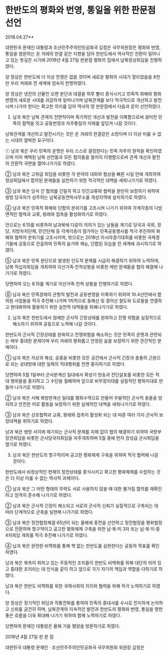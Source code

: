 # 한반도의 평화와 번영, 통일을 위한 판문점 선언
2018.04.27**

대한민국 문재인 대통령과 조선민주주의인민공화국 김정은 국무위원장은 평화와 번영, 통일을 염원하는 온 겨레의 한결 같은 지향을 담아 한반도에서 역사적인 전환이 일어나고 있는 뜻깊은 시기에 2018년 4월 27일 판문점 평화의 집에서 남북정상회담을 진행하였다.

양 정상은 한반도에 더 이상 전쟁은 없을 것이며 새로운 평화의 시대가 열리었음을 8천만 우리 겨레와 전 세계에 엄숙히 천명하였다.

양 정상은 냉전의 산물인 오랜 분단과 대결을 하루 빨리 종식시키고 민족적 화해와 평화번영의 새로운 시대를 과감하게 일어나가며 남북관계를 보다 적극적으로 개선하고 발전시켜 나가야 한다는 확고한 의지를 담아 역사의 땅 판문점에서 다음과 같이 선언하였다.

1. 남과 북은 남북 관계의 전면적이며 획기적인 개선과 발전을 이룩함으로써 끊어진 민족의 혈맥을 잇고 공동번영과 자주통일의 미래를 앞당겨 나갈 것이다.

남북관계를 개선하고 발전시키는 것은 온 겨레의 한결같은 소망이며 더 이상 미룰 수 없는 시대의 절박한 요구이다.

ⓛ 남과 북은 우리 민족의 운명은 우리 스스로 결정한다는 민족 자주의 원칙을 확인하였으며 이미 채택된 남북 선언들과 모든 협의들을 철저히 이행함으로써 관계 개선과 발전의 전환적 국면을 열어나가기로 하였다.

② 남과 북은 고위급 회담을 비롯한 각 분야의 대화와 협상을 빠른 시일 안에 개최하여 정상회담에서 합의된 문제들을 실천하기 위한 적극적인 대책을 세워나가기로 하였다.

③ 남과 북은 당국 간 협의를 긴밀히 하고 민간교류와 협력을 원만히 보장하기 위하여 쌍방 당국자가 상주하는 남북공동연락사무소를 개성지역에 설치하기로 하였다.

④ 남과 북은 민족적 화해와 단합의 분위기를 고조시켜 나가기 위하여 각계각층의 다방면적인 협력과 교류, 왕래와 접촉을 활성화하기로 하였다.

안으로는 6.15를 비롯하여 남과북에 다같이 의의가 있는 날들을 계기로 당국과 국회, 정당, 지방자치단체, 민간단체 등 각계각층이 참가하는 민족공동행사를 적극 추진하여 화해와 협력의 분위기를 고조시키며, 밖으로는 2018년 아시아경기대회를 비롯한 국제경기들에 공동으로 진출하여 민족의 슬기와 재능, 단합된 모습을 전 세계에 과시하기로 하였다.

⑤ 남과 북은 민족 분단으로 발생된 인도적 문제를 시급히 해결하기 위하여 노력하며, 남북 적십자회담을 개최하여 이산가족·친척상봉을 비롯한 제반 문제들을 협의 해결해 나가기로 하였다.

당면하여 오는 8.15를 계기로 이산가족·친척 상봉을 진행하기로 하였다.

⑥ 남과 북은 민족경제의 균형적 발전과 공동번영을 이룩하기 위하여 10.4선언에서 합의된 사업들을 적극 추진해 나가며 1차적으로 동해선 및 경의선 철도와 도로들을 연결하고 현대화하여 활용하기 위한 실천적 대책들을 취해나가기로 하였다.

2. 남과 북은 한반도에서 첨예한 군사적 긴장상태를 완화하고 전쟁 위험을 실질적으로 해소하기 위하여 공동으로 노력해 나갈 것이다.

한반도의 군사적 긴장상태를 완화하고 전쟁위험을 해소하는 것은 민족의 운명과 관련되는 매우 중대한 문제이며 우리 겨레의 평화롭고 안정된 삶을 보장하기 위한 관건적인 문제이다.

① 남과 북은 지상과 해상, 공중을 비롯한 모든 공간에서 군사적 긴장과 충돌의 근원으로 되는 상대방에 대한 일체의 적대행위를 전면 중지하기로 하였다.

당면하여 5월 1일부터 군사분계선 일대에서 확성기 방송과 전단살포를 비롯한 모든 적대 행위들을 중지하고 그 수단을 철폐하며 앞으로 비무장지대를 실질적인 평화지대로 만들어 나가기로 하였다.

② 남과 북은 서해 북방한계선 일대를 평화수역으로 만들어 우발적인 군사적 충돌을 방지하고 안전한 어로 활동을 보장하기 위한 실제적인 대책을 세워나가기로 하였다.

③ 남과 북은 상호협력과 교류, 왕래와 접촉이 활성화 되는 데 따른 여러 가지 군사적 보장대책을 취하기로 하였다.

남과 북은 쌍방 사이에 제기되는 군사적 문제를 지체 없이 협의 해결하기 위하여 국방부장관회담을 비롯한 군사당국자회담을 자주개최하며 5월 중에 먼저 장성급 군사회담을 열기로 하였다.

3. 남과 북은 한반도의 항구적이며 공고한 평화체제 구축을 위하여 적극 협력해 나갈 것이다.

한반도에서 비정상적인 현재의 정전상태를 종식시키고 확고한 평화체제를 수립하는 것은 더 이상 미룰 수 없는 역사적 과제이다.

① 남과 북은 그 어떤 형태의 무력도 서로 사용하지 않을 때 대한 불가침 합의를 재확인하고 엄격히 준수해 나가기로 하였다.

② 남과 북은 군사적 긴장이 해소되고 서로의 군사적 신뢰가 실질적으로 구축되는 데 따라 단계적으로 군축을 실현해 나가기로 하였다.

③ 남과 북은 정전협정체결 65년이 되는 올해에 종전을 선언하고 정전협정을 평화협정으로 전환하며 항구적이고 공고한 평화체제 구축을 위한 남·북·미 3자 또는 남·북·미·중 4자회담 개최를 적극 추진해 나가기로 하였다.

④ 남과 북은 완전한 비핵화를 통해 핵 없는 한반도를 실현한다는 공동의 목표를 확인하였다.

남과 북은 북측이 취하고 있는 주동적인 조치들이 한반도 비핵화를 위해 대단히 의의 있고 중대한 조치라는 데 인식을 같이 하고 앞으로 각기 자기의 책임과 역할을 다하기로 하였다.

남과 북은 한반도 비핵화를 위한 국제사회의 지지와 협력을 위해 적극 노력하기로 하였다.

양 정상은 정기적인 회담과 직통전화를 통하여 민족의 중대사를 수시로 진지하게 논의하고 신뢰를 굳건히 하며, 남북관계의 지속적인 발전과 한반도의 평화와 번영, 통일을 향한 좋은 흐름을 더욱 확대해 나가기 위하여 함께 노력하기로 하였다.

당면하여 문재인 대통령은 올해 가을 평양을 방문하기로 하였다.

2018년 4월 27일
판 문 점

대한민국 대통령 문재인 · 조선민주주의인민공화국 국무위원회 위원장 김정은 
